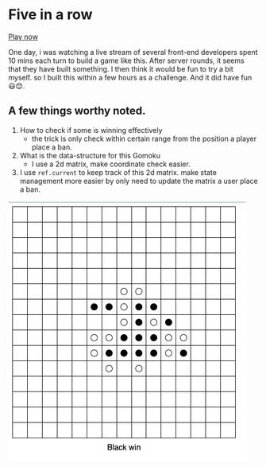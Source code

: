 # Five in a row


[Play now](https://skyying.github.io/five_in_a_row/index.html)


One day, i was watching a live stream of several front-end developers spent 10 mins each turn to build a game like this. After server rounds, it seems that they have built something. I then think it would be fun to try a bit myself. so I built this within a few hours as a challenge. And it did have fun😃😊.

## A few things worthy noted.
1. How to check if some is winning effectively
   - the trick is only check within certain range from the position a player place a ban.
2. What is the data-structure for this Gomoku
   - I use a 2d matrix, make coordinate check easier.
3. I use `ref.current` to keep track of this 2d matrix. make state management more easier by only need to update the matrix a user place a ban.


![image](./demo.png)
